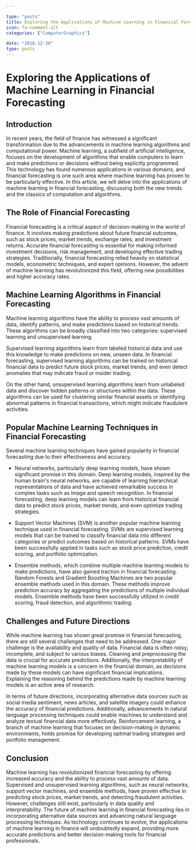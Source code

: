 ```yaml
---

type: "posts"
title: Exploring the Applications of Machine Learning in Financial Forecasting
icon: fa-comment-alt
categories: ["ComputerGraphics"]

date: "2018-12-30"
type: posts
---
```





# Exploring the Applications of Machine Learning in Financial Forecasting

## Introduction

In recent years, the field of finance has witnessed a significant transformation due to the advancements in machine learning algorithms and computational power. Machine learning, a subfield of artificial intelligence, focuses on the development of algorithms that enable computers to learn and make predictions or decisions without being explicitly programmed. This technology has found numerous applications in various domains, and financial forecasting is one such area where machine learning has proven to be particularly effective. In this article, we will delve into the applications of machine learning in financial forecasting, discussing both the new trends and the classics of computation and algorithms.

## The Role of Financial Forecasting

Financial forecasting is a critical aspect of decision-making in the world of finance. It involves making predictions about future financial outcomes, such as stock prices, market trends, exchange rates, and investment returns. Accurate financial forecasting is essential for making informed investment decisions, risk management, and developing effective trading strategies. Traditionally, financial forecasting relied heavily on statistical models, econometric techniques, and expert opinions. However, the advent of machine learning has revolutionized this field, offering new possibilities and higher accuracy rates.

## Machine Learning Algorithms in Financial Forecasting

Machine learning algorithms have the ability to process vast amounts of data, identify patterns, and make predictions based on historical trends. These algorithms can be broadly classified into two categories: supervised learning and unsupervised learning.

Supervised learning algorithms learn from labeled historical data and use this knowledge to make predictions on new, unseen data. In financial forecasting, supervised learning algorithms can be trained on historical financial data to predict future stock prices, market trends, and even detect anomalies that may indicate fraud or insider trading.

On the other hand, unsupervised learning algorithms learn from unlabeled data and discover hidden patterns or structures within the data. These algorithms can be used for clustering similar financial assets or identifying abnormal patterns in financial transactions, which might indicate fraudulent activities.

## Popular Machine Learning Techniques in Financial Forecasting

Several machine learning techniques have gained popularity in financial forecasting due to their effectiveness and accuracy. 

- Neural networks, particularly deep learning models, have shown significant promise in this domain. Deep learning models, inspired by the human brain's neural networks, are capable of learning hierarchical representations of data and have achieved remarkable success in complex tasks such as image and speech recognition. In financial forecasting, deep learning models can learn from historical financial data to predict stock prices, market trends, and even optimize trading strategies.

- Support Vector Machines (SVM) is another popular machine learning technique used in financial forecasting. SVMs are supervised learning models that can be trained to classify financial data into different categories or predict outcomes based on historical patterns. SVMs have been successfully applied in tasks such as stock price prediction, credit scoring, and portfolio optimization.

- Ensemble methods, which combine multiple machine learning models to make predictions, have also gained traction in financial forecasting. Random Forests and Gradient Boosting Machines are two popular ensemble methods used in this domain. These methods improve prediction accuracy by aggregating the predictions of multiple individual models. Ensemble methods have been successfully utilized in credit scoring, fraud detection, and algorithmic trading.

## Challenges and Future Directions

While machine learning has shown great promise in financial forecasting, there are still several challenges that need to be addressed. One major challenge is the availability and quality of data. Financial data is often noisy, incomplete, and subject to various biases. Cleaning and preprocessing the data is crucial for accurate predictions. Additionally, the interpretability of machine learning models is a concern in the financial domain, as decisions made by these models can have significant financial implications. Explaining the reasoning behind the predictions made by machine learning models is an active area of research.

In terms of future directions, incorporating alternative data sources such as social media sentiment, news articles, and satellite imagery could enhance the accuracy of financial predictions. Additionally, advancements in natural language processing techniques could enable machines to understand and analyze textual financial data more effectively. Reinforcement learning, a branch of machine learning that focuses on decision-making in dynamic environments, holds promise for developing optimal trading strategies and portfolio management.

## Conclusion

Machine learning has revolutionized financial forecasting by offering increased accuracy and the ability to process vast amounts of data. Supervised and unsupervised learning algorithms, such as neural networks, support vector machines, and ensemble methods, have proven effective in predicting stock prices, market trends, and detecting fraudulent activities. However, challenges still exist, particularly in data quality and interpretability. The future of machine learning in financial forecasting lies in incorporating alternative data sources and advancing natural language processing techniques. As technology continues to evolve, the applications of machine learning in finance will undoubtedly expand, providing more accurate predictions and better decision-making tools for financial professionals.